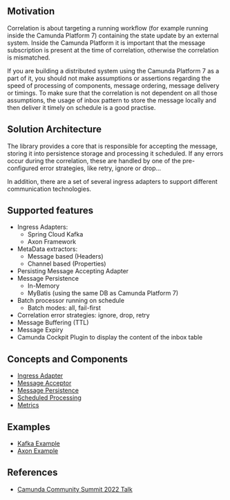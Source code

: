 ## Motivation

Correlation is about targeting a running workflow (for example running inside the Camunda Platform 7)
containing the state update by an external system. Inside the Camunda Platform it is important that the
message subscription is present at the time of correlation, otherwise the correlation is mismatched.

If you are building a distributed system using the Camunda Platform 7 as a part of it, you should not
make assumptions or assertions regarding the speed of processing of components, message ordering,
message delivery or timings. To make sure that the correlation is not dependent on all those assumptions,
the usage of inbox pattern to store the message locally and then deliver it timely on schedule is a good
practise.

## Solution Architecture

The library provides a core that is responsible for accepting the message, storing it into persistence storage
and processing it scheduled. If any errors occur during the correlation, these are handled by one of the
pre-configured error strategies, like retry, ignore or drop...

In addition, there are a set of several ingress adapters to support different communication technologies.


## Supported features

* Ingress Adapters:
  * Spring Cloud Kafka
  * Axon Framework
* MetaData extractors:
  * Message based (Headers)
  * Channel based (Properties)
* Persisting Message Accepting Adapter
* Message Persistence
  * In-Memory
  * MyBatis (using the same DB as Camunda Platform 7)
* Batch processor running on schedule
  * Batch modes: all, fail-first
* Correlation error strategies: ignore, drop, retry
* Message Buffering (TTL)
* Message Expiry
* Camunda Cockpit Plugin to display the content of the inbox table

## Concepts and Components

* [Ingress Adapter](ingress.md)
* [Message Acceptor](message-acceptor.md)
* [Message Persistence](message-persistence.md)
* [Scheduled Processing](scheduled-processing.md)
* [Metrics](metrics.md)

## Examples

* [Kafka Example](examples.md#spring-cloud-streams-with-kafka)
* [Axon Example](examples.md#axon-events-aka-using-camunda-platform-7-as-microservice-orchestrator)

## References

* [Camunda Community Summit 2022 Talk](https://page.camunda.com/ccs2022-correlatingmessages?hsLang=en)
